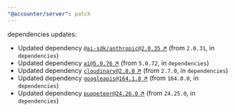 ```yaml
---
"@accounter/server": patch
---
```

dependencies updates:
  - Updated dependency [`@ai-sdk/anthropic@2.0.35` ↗︎](https://www.npmjs.com/package/@ai-sdk/anthropic/v/2.0.35) (from `2.0.31`, in `dependencies`)
  - Updated dependency [`ai@5.0.76` ↗︎](https://www.npmjs.com/package/ai/v/5.0.76) (from `5.0.72`, in `dependencies`)
  - Updated dependency [`cloudinary@2.8.0` ↗︎](https://www.npmjs.com/package/cloudinary/v/2.8.0) (from `2.7.0`, in `dependencies`)
  - Updated dependency [`googleapis@164.1.0` ↗︎](https://www.npmjs.com/package/googleapis/v/164.1.0) (from `164.0.0`, in `dependencies`)
  - Updated dependency [`puppeteer@24.26.0` ↗︎](https://www.npmjs.com/package/puppeteer/v/24.26.0) (from `24.25.0`, in `dependencies`)

